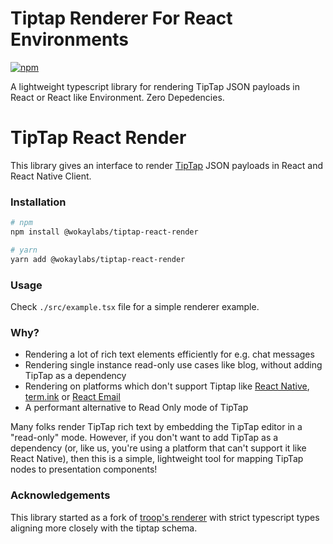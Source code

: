 # Tiptap Renderer For React Environments

[![npm](https://img.shields.io/npm/v/@wokaylabs/tiptap-react-render.svg?style=flat)](https://www.npmjs.com/package/@wokaylabs/tiptap-react-render)

A lightweight typescript library for rendering TipTap JSON payloads in React or React like Environment. Zero Depedencies.

# TipTap React Render

This library gives an interface to render [TipTap](https://tiptap.dev/) JSON payloads in React and React Native Client.

### Installation

```sh
# npm
npm install @wokaylabs/tiptap-react-render

# yarn
yarn add @wokaylabs/tiptap-react-render
```

### Usage

Check `./src/example.tsx` file for a simple renderer example.

### Why?

- Rendering a lot of rich text elements efficiently for e.g. chat messages
- Rendering single instance read-only use cases like blog, without adding TipTap as a dependency
- Rendering on platforms which don't support Tiptap like [React Native](https://reactnative.dev/), [term.ink](term.ink) or [React Email](https://react.email/)
- A performant alternative to Read Only mode of TipTap

Many folks render TipTap rich text by embedding the TipTap editor in a "read-only" mode. However, if you don't want to add TipTap as a dependency (or, like us, you're using a platform that can't support it like React Native), then this is a simple, lightweight tool for mapping TipTap nodes to presentation components!

### Acknowledgements

This library started as a fork of [troop's renderer](https://github.com/troop-dev/tiptap-react-render) with strict typescript types aligning more closely with the tiptap schema.
